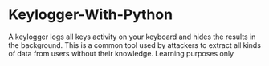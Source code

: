 # Keylogger-With-Python
A keylogger logs all keys activity on your keyboard and hides the results in the background. This is a common tool used by attackers to extract  all kinds of data from users without their knowledge. Learning purposes only
